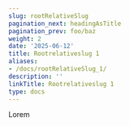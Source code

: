 ```yaml
---
slug: rootRelativeSlug
pagination_next: headingAsTitle
pagination_prev: foo/baz
weight: 2
date: '2025-06-12'
title: Rootrelativeslug 1
aliases:
- /docs/rootRelativeSlug_1/
description: ''
linkTitle: Rootrelativeslug 1
type: docs
---
```


Lorem